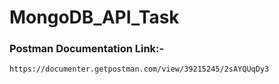 # MongoDB_API_Task

### Postman Documentation Link:-

```
https://documenter.getpostman.com/view/39215245/2sAYQUqDy3
```